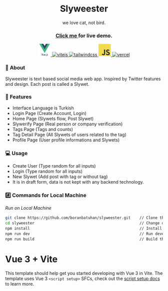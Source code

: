 <h1 align="center">Slyweester</h1>

<p align="center"> we love cat, not bird. </p>
<h3 align="center"><a href="https://slyweester.vercel.app/"> Click me </a> for live demo.</h3>

<div align="center">
<a href="https://vuejs.org/" target="_blank" rel="noreferrer"> <img src="https://raw.githubusercontent.com/devicons/devicon/master/icons/vuejs/vuejs-original-wordmark.svg" alt="vuejs" width="40" height="40"/> </a> 
<a href="https://vitejs.dev" target="_blank" rel="noreferrer"> <img src="https://vitejs.dev/logo-with-shadow.png" alt="vitejs" width="40" height="40"/> </a> 
 <a href="https://tailwindcss.com/" target="_blank" rel="noreferrer"> <img src="https://www.vectorlogo.zone/logos/tailwindcss/tailwindcss-icon.svg" alt="tailwindcss" width="40" height="40"/> 
 </a>  
<a href="https://developer.mozilla.org/en-US/docs/Web/JavaScript" target="_blank" rel="noreferrer"> <img src="https://raw.githubusercontent.com/devicons/devicon/master/icons/javascript/javascript-original.svg" alt="javascript" width="40" height="40"/> </a> 
<a href="https://vercel.com" target="_blank" rel="noreferrer"> <img src="https://seeklogo.com/images/V/vercel-logo-F748E39008-seeklogo.com.png" alt="vercel" width="40" height="40"/> </a> 

</div>


### 📔 **About**

Slyweester is text based social media web app. Inspired by Twitter features and design. Each post is called a Slywet.

### 📜 **Features**
- Interface Language is Turkish
- Login Page (Create Account, Login)
- Home Page (Slywets flow, Post Slywet)
- Slywerify Page (Real person or company verification)
- Tags Page (Tags and counts)
- Tag Detail Page (All Slywets of users related to the tag)
- Profile Page (User profile informations and Slywets)


### 💻 **Usage**
- Create User (Type random for all inputs)
- Login (Type random for all inputs)
- New Slywet (Add post with tag or without tag)
- It is in draft form, data is not kept with any backend technology.

<!-- - [Vue](https://vuejs.org/) -->


### #️⃣ **Commands for Local Machine**

_Run on Local Machine_

```sh
git clone https://github.com/boranbatuhan/slyweester.git    // Clone the repository.
cd slyweester                                               // Change directory.
npm install                                                 // Install dependencies.
npm run dev                                                 // Run development mode.
npm run build                                               // Build the project.
```

# Vue 3 + Vite

This template should help get you started developing with Vue 3 in Vite. The template uses Vue 3 `<script setup>` SFCs, check out the [script setup docs](https://v3.vuejs.org/api/sfc-script-setup.html#sfc-script-setup) to learn more.